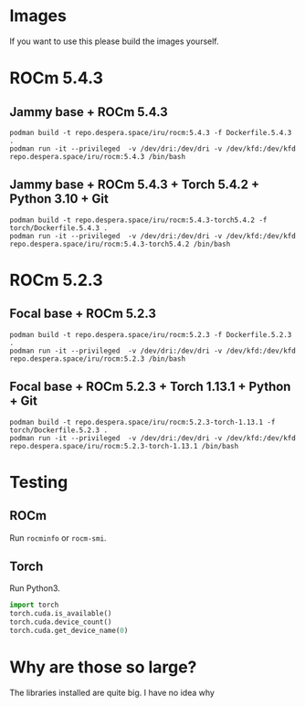 #

# Images

If you want to use this please build the images yourself.

# ROCm 5.4.3 

## Jammy base + ROCm 5.4.3
```
podman build -t repo.despera.space/iru/rocm:5.4.3 -f Dockerfile.5.4.3 .
podman run -it --privileged  -v /dev/dri:/dev/dri -v /dev/kfd:/dev/kfd  repo.despera.space/iru/rocm:5.4.3 /bin/bash
```
  

## Jammy base + ROCm 5.4.3 + Torch 5.4.2 + Python 3.10 + Git
```
podman build -t repo.despera.space/iru/rocm:5.4.3-torch5.4.2 -f torch/Dockerfile.5.4.3 .
podman run -it --privileged  -v /dev/dri:/dev/dri -v /dev/kfd:/dev/kfd  repo.despera.space/iru/rocm:5.4.3-torch5.4.2 /bin/bash
```

# ROCm 5.2.3

## Focal base + ROCm 5.2.3
```
podman build -t repo.despera.space/iru/rocm:5.2.3 -f Dockerfile.5.2.3 .
podman run -it --privileged  -v /dev/dri:/dev/dri -v /dev/kfd:/dev/kfd  repo.despera.space/iru/rocm:5.2.3 /bin/bash
```

## Focal base + ROCm 5.2.3 + Torch 1.13.1 + Python + Git
```
podman build -t repo.despera.space/iru/rocm:5.2.3-torch-1.13.1 -f torch/Dockerfile.5.2.3 .
podman run -it --privileged  -v /dev/dri:/dev/dri -v /dev/kfd:/dev/kfd  repo.despera.space/iru/rocm:5.2.3-torch-1.13.1 /bin/bash
```

# Testing

## ROCm

Run `rocminfo` or `rocm-smi`.

## Torch
Run Python3.

```python
import torch
torch.cuda.is_available()
torch.cuda.device_count()
torch.cuda.get_device_name(0)
```


# Why are those so large?

The libraries installed are quite big. I have no idea why
